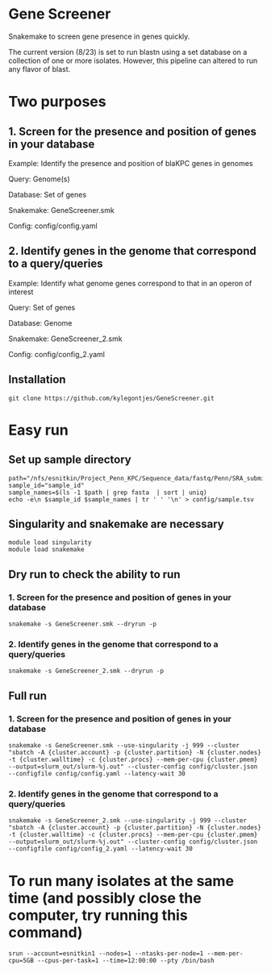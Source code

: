 # Gene Screener 

Snakemake to screen gene presence in genes quickly.

The current version (8/23) is set to run blastn using a set database on a collection of one or more isolates. However, this pipeline can altered to run any flavor of blast.

# Two purposes
## 1. Screen for the presence and position of genes in your database 
Example: Identify the presence and position of blaKPC genes in genomes

Query: Genome(s)

Database: Set of genes

Snakemake: GeneScreener.smk

Config: config/config.yaml

## 2. Identify genes in the genome that correspond to a query/queries
Example: Identify what genome genes correspond to that in an operon of interest

Query: Set of genes

Database: Genome

Snakemake: GeneScreener_2.smk

Config: config/config_2.yaml

## Installation
```
git clone https://github.com/kylegontjes/GeneScreener.git
```
# Easy run

## Set  up sample directory
```
path="/nfs/esnitkin/Project_Penn_KPC/Sequence_data/fastq/Penn/SRA_submission/"
sample_id="sample_id"
sample_names=$(ls -1 $path | grep fasta  | sort | uniq)
echo -e\n $sample_id $sample_names | tr ' ' '\n' > config/sample.tsv
```

## Singularity and snakemake are necessary
```
module load singularity
module load snakemake
```

## Dry run to check the ability to run
### 1. Screen for the presence and position of genes in your database 
```
snakemake -s GeneScreener.smk --dryrun -p
```
### 2. Identify genes in the genome that correspond to a query/queries
```
snakemake -s GeneScreener_2.smk --dryrun -p
```

## Full run
### 1. Screen for the presence and position of genes in your database 
```
snakemake -s GeneScreener.smk --use-singularity -j 999 --cluster "sbatch -A {cluster.account} -p {cluster.partition} -N {cluster.nodes} -t {cluster.walltime} -c {cluster.procs} --mem-per-cpu {cluster.pmem} --output=slurm_out/slurm-%j.out" --cluster-config config/cluster.json --configfile config/config.yaml --latency-wait 30
```
### 2. Identify genes in the genome that correspond to a query/queries
```
snakemake -s GeneScreener_2.smk --use-singularity -j 999 --cluster "sbatch -A {cluster.account} -p {cluster.partition} -N {cluster.nodes} -t {cluster.walltime} -c {cluster.procs} --mem-per-cpu {cluster.pmem} --output=slurm_out/slurm-%j.out" --cluster-config config/cluster.json --configfile config/config_2.yaml --latency-wait 30
```
# To run many isolates at the same time (and possibly close the computer, try running this command)
```
srun --account=esnitkin1 --nodes=1 --ntasks-per-node=1 --mem-per-cpu=5GB --cpus-per-task=1 --time=12:00:00 --pty /bin/bash
```
